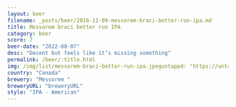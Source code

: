 ```yaml
---
layout: beer
filename: _posts/beer/2016-11-09-messorem-braci-better-run-ipa.md
title: Messorem braci better run IPA
category: beer
score: 7
beer-date: "2022-08-07"
desc: "Decent but feels like it’s missing something"
permalink: /beer/:title.html
img: /img/list/messorem-braci-better-run-ipa.jpeguntappd: "https://untappd.com/b/messorem--better-run/4343862"
country: "Canada"
brewery: "Messorem "
breweryURL: "breweryURL"
style: "IPA - American"
---
```

